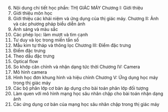 6. Nội dung chi tiết học phần: THỊ GIÁC MÁY Chương I: Giới thiệu
1. Giới thiệu môn học
2. Giới thiệu các khái niệm và ứng dụng của thị giác máy. Chương II: Ảnh và các phương pháp biểu diễn ảnh
1. Ánh sáng và màu sắc
2. Các phép lọc: làm mượt và tìm cạnh
3. Tư duy và lọc trong miền tần số
4. Mẫu kim tự tháp và thông lọc
Chương III: Điểm đặc trưng
1. Điểm đặc trưng
2. Theo dấu đặc trưng
3. Optical flow
4. So khớp căn chỉnh và nhận dạng tức thời Chương IV: Camera
1. Mô hình camera
2. Hình học đơn khung hình và hiệu chỉnh Chương V: Ứng dụng học máy trong thị giác máy
1. Các bộ phân lớp cơ bản áp dụng cho bài toán phân lớp đối tượng
2. Làm quen với mô hình mạng học sâu nhân chập cho bài toán nhận dạng ảnh
3. Các ứng dụng cơ bản của mạng học sâu nhân chập trong thị giác máy
